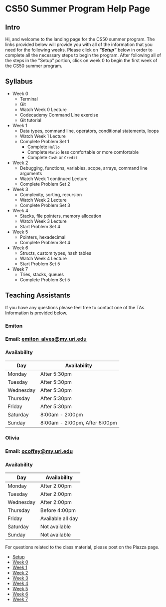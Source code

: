 # CS50 Summer Program Help Page
## Intro
Hi, and welcome to the landing page for the CS50 summer program. The links provided below will provide you with all of the information that you need for the following weeks. Please click on _**"Setup"**_ below in order to complete all the necessary steps to begin the program. After following all of the steps in the "Setup" portion, click on week 0 to begin the first week of the CS50 summer program.  

## Syllabus
* Week 0
    * Terminal
    * Git
    * Watch Week 0 Lecture
    * Codecademy Command Line exercise
    * Git tutorial
* Week 1
    * Data types, command line, operators, conditional statements, loops
    * Watch Week 1 Lecture
    * Complete Problem Set 1
        * Complete `Hello`
        * Complete `Mario` less comfortable or more comfortable
        * Complete `Cash` or `Credit`
* Week 2
    * Debugging, functions, variables, scope, arrays, command line arguments
    * Watch Week 1 continued Lecture
    * Complete Problem Set 2
* Week 3
    * Complexity, sorting, recursion
    * Watch Week 2 Lecture
    * Complete Problem Set 3
* Week 4
    * Stacks, file pointers, memory allocation
    * Watch Week 3 Lecture
    * Start Problem Set 4
* Week 5
    * Pointers, hexadecimal
    * Complete Problem Set 4
* Week 6
    * Structs, custom types, hash tables
    * Watch Week 4 Lecture
    * Start Problem Set 5
* Week 7
    * Tries, stacks, queues
    * Complete Problem Set 5

## Teaching Assistants
If you have any questions please feel free to contact one of the TAs. Information is provided below.  

### Emiton  
### Email: emiton_alves@my.uri.edu  
### Availability

Day | Availability
--- | ------------
Monday | After 5:30pm
Tuesday | After 5:30pm
Wednesday | After 5:30pm
Thursday | After 5:30pm
Friday | After 5:30pm
Saturday | 8:00am - 2:00pm
Sunday | 8:00am - 2:00pm, After 6:00pm  

### Olivia  
### Email: ocoffey@my.uri.edu  
### Availability

Day | Availability
--- | ------------
Monday | After 2:00pm
Tuesday | After 2:00pm
Wednesday | After 2:00pm
Thursday | Before 4:00pm
Friday | Available all day
Saturday | Not available
Sunday |  Not available  

For questions related to the class material, please post on the Piazza page.  

* [Setup](https://github.com/Emiton/CS50-summer/blob/master/Setup/README.md)
* [Week 0](https://github.com/Emiton/CS50-summer/blob/master/Week-0/README.md)
* [Week 1](https://github.com/Emiton/CS50-summer/blob/master/Week-1/README.md) 
* [Week 2](https://github.com/Emiton/CS50-summer/blob/master/Week-2/README.md) 
* [Week 3](https://github.com/Emiton/CS50-summer/blob/master/Week-3/README.md) 
* [Week 4](https://github.com/Emiton/CS50-summer/blob/master/Week-4/README.md) 
* [Week 5](https://github.com/Emiton/CS50-summer/blob/master/Week-5/README.md) 
* [Week 6](https://github.com/Emiton/CS50-summer/blob/master/Week-6/README.md) 
* [Week 7](https://github.com/Emiton/CS50-summer/blob/master/Week-7/README.md) 
